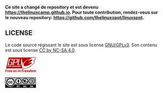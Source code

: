 **Ce site a changé de repository et est devenu https://thelinuxcamp.github.io. Pour toute contribution, rendez-vous sur le nouveau repository: https://github.com/thelinuxspot/linuxspot.**


## LICENSE

Le code source régissant le site est sous license [GNU/GPLv3](/LICENSE_2). Son contenu est sous license [CC by NC-SA 4.0](/LICENSE).

![GPLv3](/assets/logo_gplv3.png) 

![cc.by-nc-sa](/assets/by-nc-sa.eu.png)